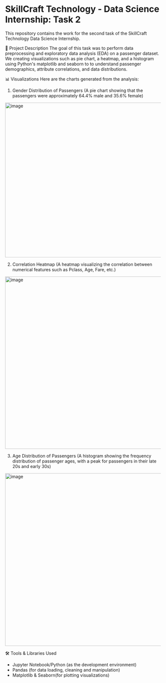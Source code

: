 # SkillCraft Technology - Data Science Internship: Task 2
This repository contains the work for the second task of the SkillCraft Technology Data Science Internship.

📝 Project Description
The goal of this task was to perform data preprocessing and exploratory data analysis (EDA) on a passenger dataset. 
We creating visualizations such as pie chart, a heatmap, and a histogram using Python's matplotlib and seaborn to to understand passenger demographics, attribute correlations, and data distributions.

📊 Visualizations
Here are the charts generated from the analysis:

1. Gender Distribution of Passengers
(A pie chart showing that the passengers were approximately 64.4% male and 35.6% female)

<img width="646" height="501" alt="image" src="https://github.com/user-attachments/assets/1f260122-f23d-474f-aedf-f31df4e2aca0" />



2. Correlation Heatmap
(A heatmap visualizing the correlation between numerical features such as Pclass, Age, Fare, etc.)

<img width="781" height="558" alt="image" src="https://github.com/user-attachments/assets/192e2abc-e70a-4b8b-ae61-271736e902f9" />



3. Age Distribution of Passengers
(A histogram showing the frequency distribution of passenger ages, with a peak for passengers in their late 20s and early 30s)

<img width="691" height="559" alt="image" src="https://github.com/user-attachments/assets/a89cf32e-3a77-4a0a-a272-be5d959dfac9" />


🛠️ Tools & Libraries Used

- Jupyter Notebook/Python (as the development environment)
- Pandas (for data loading, cleaning and manipulation)
- Matplotlib & Seaborn(for plotting visualizations)
